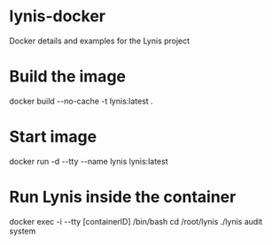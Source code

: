 # lynis-docker
Docker details and examples for the Lynis project


# Build the image
docker build --no-cache -t lynis:latest .

# Start image
docker run -d --tty --name lynis lynis:latest

# Run Lynis inside the container
docker exec -i --tty [containerID] /bin/bash
cd /root/lynis
./lynis audit system
